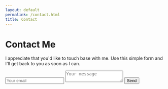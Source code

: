 ```yaml
---
layout: default
permalink: /contact.html
title: Contact
---
```


# Contact Me
I appreciate that you'd like to touch base with me. Use this simple form and I'll get back to you as soon as I can.

<form method="POST" action="https://formspree.io/contact@dcalkins.com">
  <input type="email" name="email" placeholder="Your email">
  <textarea name="message" placeholder="Your message"></textarea>
  <input type="hidden" name="_subject" value="Contact Email - dcalkins.com" />
  <input type="hidden" name="_next" value="{{ "/thanks.html" | relative_url }}" />
  <button type="submit">Send</button>
</form>